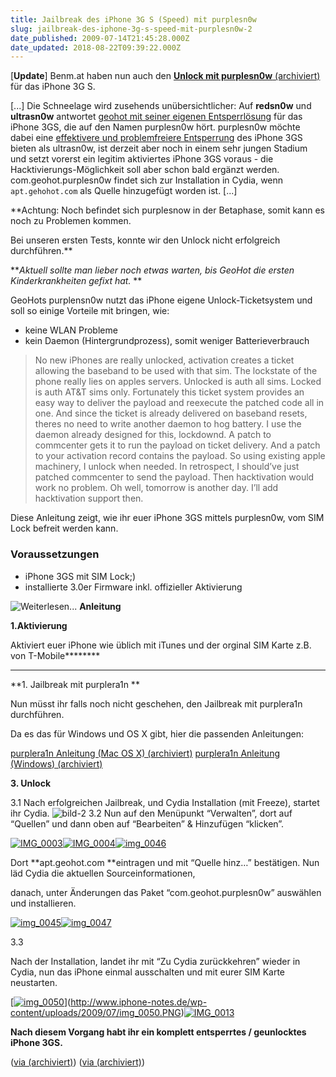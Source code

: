 ```yaml
---
title: Jailbreak des iPhone 3G S (Speed) mit purplesn0w
slug: jailbreak-des-iphone-3g-s-speed-mit-purplesn0w-2
date_published: 2009-07-14T21:45:28.000Z
date_updated: 2018-08-22T09:39:22.000Z
---
```


[**Update**] Benm.at haben nun auch den [**Unlock mit purplesn0w** (archiviert)](http://web.archive.org/web/20090716173757/http://www.benm.at:80/2009/07/14/howto-iphone-3gs-unlock-mit-purplesn0w/) für das iPhone 3G S.

[...] Die Schneelage wird zusehends unübersichtlicher: Auf **redsn0w** und **ultrasn0w** antwortet [geohot mit seiner eigenen Entsperrlösung](http://iphonejtag.blogspot.com/2009/07/make-it-ra1n-im-makin-it-sn0w.html) für das iPhone 3GS, die auf den Namen purplesn0w hört. purplesn0w möchte dabei eine [effektivere und problemfreiere Entsperrung](http://iphonejtag.blogspot.com/2009/07/purplesn0w-technicals.html) des iPhone 3GS bieten als ultrasn0w, ist derzeit aber noch in einem sehr jungen Stadium und setzt vorerst ein legitim aktiviertes iPhone 3GS voraus - die Hacktivierungs-Möglichkeit soll aber schon bald ergänzt werden. com.geohot.purplesn0w findet sich zur Installation in Cydia, wenn `apt.gehohot.com` als Quelle hinzugefügt worden ist. [...]

**Achtung: Noch befindet sich purplesnow in der Betaphase, somit kann es noch zu Problemen kommen.

Bei unseren ersten Tests, konnte wir den Unlock nicht erfolgreich durchführen.**

***Aktuell sollte man lieber noch etwas warten, bis GeoHot die ersten Kinderkrankheiten gefixt hat.*
**

GeoHots purplensn0w nutzt das iPhone eigene Unlock-Ticketsystem und soll so einige Vorteile mit bringen, wie:

- keine WLAN Probleme
- kein Daemon (Hintergrundprozess), somit weniger Batterieverbrauch

> No new iPhones are really unlocked, activation creates a ticket allowing the baseband to be used with that sim. The lockstate of the phone really lies on apples servers. Unlocked is auth all sims. Locked is auth AT&T sims only. Fortunately this ticket system provides an easy way to deliver the payload and reexecute the patched code all in one. And since the ticket is already delivered on baseband resets, theres no need to write another daemon to hog battery. I use the daemon already designed for this, lockdownd. A patch to commcenter gets it to run the payload on ticket delivery. And a patch to your activation record contains the payload. So using existing apple machinery, I unlock when needed.
> In retrospect, I should’ve just patched commcenter to send the payload. Then hacktivation would work no problem. Oh well, tomorrow is another day. I’ll add hacktivation support then.

Diese Anleitung zeigt, wie ihr euer iPhone 3GS mittels purplesn0w, vom SIM Lock befreit werden kann.

### ****Voraussetzungen****

- iPhone 3GS mit SIM Lock;)
- installierte 3.0er Firmware inkl. offizieller Aktivierung

![Weiterlesen...](//picdump.thafaker.de/benm.at/wp-includes/js/tinymce/plugins/wordpress/img/trans.gif)
********Anleitung********

********1.Aktivierung********

Aktiviert euer iPhone wie üblich mit iTunes und der orginal SIM Karte z.B. von T-Mobile********
********

**1. Jailbreak mit purplera1n
**

Nun müsst ihr falls noch nicht geschehen, den Jailbreak mit purplera1n durchführen.

Da es das für Windows und OS X gibt, hier die passenden Anleitungen:

[purplera1n Anleitung (Mac OS X) (archiviert)](http://web.archive.org/web/20090709024853/http://www.iphone-notes.de:80/2009/07/05/anleitung-howto-3gs-jailbreak-mit-purplera1n-mac/)
[purplera1n Anleitung (Windows) (archiviert)](http://web.archive.org/web/20090705194053/http://www.iphone-notes.de:80/2009/07/03/anleitung-howto-3gs-jailbreak-mit-purplera1n-win/)

**3. Unlock**

3.1 Nach erfolgreichen Jailbreak, und Cydia Installation (mit Freeze), startet ihr Cydia.
![bild-2](//picdump.thafaker.de/benm.at/wp-content/uploads/2009/01/bild-2.png)
3.2 Nun auf den Menüpunkt “Verwalten”, dort auf “Quellen” und dann oben auf “Bearbeiten” & Hinzufügen “klicken”.

[![IMG_0003](//picdump.thafaker.de/benm.at/wp-content/uploads/2009/06/img_0003-200x300.PNG)](http://www.iphone-notes.de/wp-content/uploads/2009/06/IMG_0003.PNG)[![IMG_0004](//picdump.thafaker.de/benm.at/wp-content/uploads/2009/06/img_0004-200x300.PNG)](http://www.iphone-notes.de/wp-content/uploads/2009/06/IMG_0004.PNG)[![img_0046](//picdump.thafaker.de/2009/07/img_0046-200x300.PNG)](http://picdump.thafaker.de/2009/07/img_0046.PNG)

Dort **apt.geohot.com **eintragen und mit “Quelle hinz…” bestätigen. Nun läd Cydia die aktuellen Sourceinformationen,

danach, unter Änderungen das Paket “com.geohot.purplesn0w” auswählen und installieren.

[![img_0045](//picdump.thafaker.de/2009/07/img_0045-200x300.PNG)](http://picdump.thafaker.de/2009/07/img_0045.PNG)[![img_0047](//picdump.thafaker.de/2009/07/img_0047-200x300.PNG)](http://picdump.thafaker.de/2009/07/img_0047.PNG)

3.3

Nach der Installation, landet ihr mit “Zu Cydia zurückkehren” wieder in Cydia, nun das iPhone einmal ausschalten und mit eurer SIM Karte neustarten.

[[![img_0050](//picdump.thafaker.de/2009/07/img_0050-200x300.PNG)](http://picdump.thafaker.de/2009/07/img_0050.PNG)](http://www.iphone-notes.de/wp-content/uploads/2009/07/img_0050.PNG)[![IMG_0013](//picdump.thafaker.de/benm.at/wp-content/uploads/2009/06/img_0013-200x300.PNG)](http://www.iphone-notes.de/wp-content/uploads/2009/06/img_0013.PNG)

**Nach diesem Vorgang habt ihr ein komplett entsperrtes / geunlocktes iPhone 3GS.**

([via (archiviert)](http://web.archive.org/web/20090715235019/http://www.fscklog.com:80/2009/07/purplesn0w-geohots-software-unlock-f%C3%BCr-das-iphone-3gs.html)) ([via (archiviert)](http://web.archive.org/web/20090715223307/http://www.iphone-notes.de:80/2009/07/14/anleitung-howto-3gs-unlock-per-purplesn0w/))
